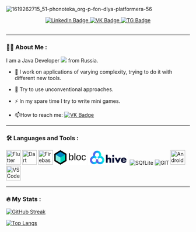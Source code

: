 ![1619262715_51-phonoteka_org-p-fon-dlya-platformera-56](https://user-images.githubusercontent.com/63847876/165771239-15786c60-0ee9-4e2e-b589-3989938d09d4.png)


<div id="header" align="center">
   
 
  <div id="badges">
         <a href="https://www.linkedin.com/in/igkam">
      <img src="https://img.shields.io/badge/linkedin-white?style=for-the-badge&logo=linkedin&logoColor=blue" alt="LinkedIn Badge"/>
    </a>
    <a href="https://VK.COM/IGKAM">
      <img src="https://img.shields.io/badge/vk%20profile-blue?logo=vk&logoColor=white&style=for-the-badge" alt="VK Badge"/>
    </a>
    <a href="https://t.me/igkams">
      <img src="https://img.shields.io/badge/Telegram-white?style=for-the-badge&logo=telegram&logoColor=white" alt="TG Badge"/>
    </a>
     
  </div>
  <img src="https://komarev.com/ghpvc/?username=jskam&style=flat-square&color=red" alt=""/>
</div>

---

### :man_technologist: About Me :
I am a Java Developer <img src="https://media.giphy.com/media/WUlplcMpOCEmTGBtBW/giphy.gif" width="30"> from Russia.
- :telescope: I work on applications of varying complexity, trying to do it with different new tools.

- :seedling: Try to use unconventional approaches.

- :zap: In my spare time I try to write mini games.

- :mailbox:How to reach me: [![VK Badge](https://img.shields.io/badge/-igkam-white?style=flat&logo=vk&logoColor=blue)](https://VK.COM/IGKAM)


---

### :hammer_and_wrench: Languages and Tools :

<div>
  <img src="https://cdn.jsdelivr.net/gh/devicons/devicon/icons/flutter/flutter-original.svg" title="Flutter" **alt="Flutter" width="40" height="40"/>
  <img src="https://cdn.jsdelivr.net/gh/devicons/devicon/icons/dart/dart-original.svg" title="Dart" **alt="Dart" width="40" height="40"/>
  <img src="https://cdn.jsdelivr.net/gh/devicons/devicon/icons/firebase/firebase-plain.svg" title="Firebase" **alt="Firebase" width="40" height="40"/>
  <img src="https://raw.githubusercontent.com/felangel/bloc/master/docs/assets/bloc_logo_full.png" title="BLoC" **alt="BLoC 8+" height="40"/>
  <img src="https://raw.githubusercontent.com/hivedb/hive/master/.github/logo_transparent.svg?sanitize=true" title="Hive" **alt="Hive" height="40"/>
  <img src="https://cdn.jsdelivr.net/gh/devicons/devicon/icons/sqlite/sqlite-original.svg" title="SQfLite" **alt="SQfLite" height="40"/>
  <img src="https://cdn.jsdelivr.net/gh/devicons/devicon/icons/git/git-original.svg" title="GIT" **alt="git" height="40"/>
  <img src="https://cdn.jsdelivr.net/gh/devicons/devicon/icons/androidstudio/androidstudio-original.svg" title="Android Studio" **alt="Android Studio" width="40" height="40"/>
  <img src="https://cdn.jsdelivr.net/gh/devicons/devicon/icons/visualstudio/visualstudio-plain.svg" title="VS Code" **alt="VS Code" width="40" height="40"/>
</div>

---

### :fire: My Stats :

[![GitHub Streak](http://github-readme-streak-stats.herokuapp.com?user=jskam&theme=dark&background=000000)](https://git.io/streak-stats)

[![Top Langs](https://github-readme-stats.vercel.app/api/top-langs/?username=jskam&layout=compact&theme=vision-friendly-dark)](https://github.com/anuraghazra/github-readme-stats)
